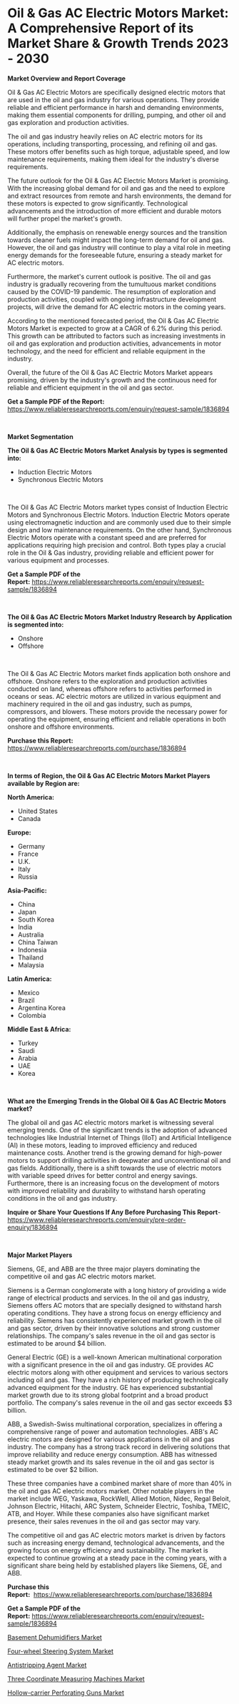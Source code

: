 <p><h1>Oil & Gas AC Electric Motors Market: A Comprehensive Report of its Market Share & Growth Trends 2023 - 2030</h1></p><p><strong>Market Overview and Report Coverage</strong></p>
<p><p>Oil & Gas AC Electric Motors are specifically designed electric motors that are used in the oil and gas industry for various operations. They provide reliable and efficient performance in harsh and demanding environments, making them essential components for drilling, pumping, and other oil and gas exploration and production activities.</p><p>The oil and gas industry heavily relies on AC electric motors for its operations, including transporting, processing, and refining oil and gas. These motors offer benefits such as high torque, adjustable speed, and low maintenance requirements, making them ideal for the industry's diverse requirements.</p><p>The future outlook for the Oil & Gas AC Electric Motors Market is promising. With the increasing global demand for oil and gas and the need to explore and extract resources from remote and harsh environments, the demand for these motors is expected to grow significantly. Technological advancements and the introduction of more efficient and durable motors will further propel the market's growth.</p><p>Additionally, the emphasis on renewable energy sources and the transition towards cleaner fuels might impact the long-term demand for oil and gas. However, the oil and gas industry will continue to play a vital role in meeting energy demands for the foreseeable future, ensuring a steady market for AC electric motors.</p><p>Furthermore, the market's current outlook is positive. The oil and gas industry is gradually recovering from the tumultuous market conditions caused by the COVID-19 pandemic. The resumption of exploration and production activities, coupled with ongoing infrastructure development projects, will drive the demand for AC electric motors in the coming years.</p><p>According to the mentioned forecasted period, the Oil & Gas AC Electric Motors Market is expected to grow at a CAGR of 6.2% during this period. This growth can be attributed to factors such as increasing investments in oil and gas exploration and production activities, advancements in motor technology, and the need for efficient and reliable equipment in the industry.</p><p>Overall, the future of the Oil & Gas AC Electric Motors Market appears promising, driven by the industry's growth and the continuous need for reliable and efficient equipment in the oil and gas sector.</p></p>
<p><strong>Get a Sample PDF of the Report:</strong> <a href="https://www.reliableresearchreports.com/enquiry/request-sample/1836894">https://www.reliableresearchreports.com/enquiry/request-sample/1836894</a></p>
<p>&nbsp;</p>
<p><strong>Market Segmentation</strong></p>
<p><strong>The Oil & Gas AC Electric Motors Market Analysis by types is segmented into:</strong></p>
<p><ul><li>Induction Electric Motors</li><li>Synchronous Electric Motors</li></ul></p>
<p>&nbsp;</p>
<p><p>The Oil & Gas AC Electric Motors market types consist of Induction Electric Motors and Synchronous Electric Motors. Induction Electric Motors operate using electromagnetic induction and are commonly used due to their simple design and low maintenance requirements. On the other hand, Synchronous Electric Motors operate with a constant speed and are preferred for applications requiring high precision and control. Both types play a crucial role in the Oil & Gas industry, providing reliable and efficient power for various equipment and processes.</p></p>
<p><strong>Get a Sample PDF of the Report:</strong>&nbsp;<a href="https://www.reliableresearchreports.com/enquiry/request-sample/1836894">https://www.reliableresearchreports.com/enquiry/request-sample/1836894</a></p>
<p>&nbsp;</p>
<p><strong>The Oil & Gas AC Electric Motors Market Industry Research by Application is segmented into:</strong></p>
<p><ul><li>Onshore</li><li>Offshore</li></ul></p>
<p>&nbsp;</p>
<p><p>The Oil & Gas AC Electric Motors market finds application both onshore and offshore. Onshore refers to the exploration and production activities conducted on land, whereas offshore refers to activities performed in oceans or seas. AC electric motors are utilized in various equipment and machinery required in the oil and gas industry, such as pumps, compressors, and blowers. These motors provide the necessary power for operating the equipment, ensuring efficient and reliable operations in both onshore and offshore environments.</p></p>
<p><strong>Purchase this Report:</strong>&nbsp; <a href="https://www.reliableresearchreports.com/purchase/1836894">https://www.reliableresearchreports.com/purchase/1836894</a></p>
<p>&nbsp;</p>
<p><strong>In terms of Region, the Oil & Gas AC Electric Motors Market Players available by Region are:</strong></p>
<p>
    <p> <strong> North America: </strong>
        <ul>
            <li>United States</li>
            <li>Canada</li>
        </ul>
        </p> 
    <p> <strong> Europe: </strong>
        <ul>
            <li>Germany</li>
            <li>France</li>
            <li>U.K.</li>
            <li>Italy</li>
            <li>Russia</li>
        </ul>
        </p> 
    <p> <strong> Asia-Pacific: </strong>
        <ul>
            <li>China</li>
            <li>Japan</li>
            <li>South Korea</li>
            <li>India</li>
            <li>Australia</li>
            <li>China Taiwan</li>
            <li>Indonesia</li>
            <li>Thailand</li>
            <li>Malaysia</li>
        </ul>
        </p> 
    <p> <strong> Latin America: </strong>
        <ul>
            <li>Mexico</li>
            <li>Brazil</li>
            <li>Argentina Korea</li>
            <li>Colombia</li>
        </ul>
        </p> 
    <p> <strong> Middle East & Africa: </strong>
        <ul>
            <li>Turkey</li>
            <li>Saudi</li>
            <li>Arabia</li>
            <li>UAE</li>
            <li>Korea</li>
        </ul>
    </p>
    </p>
<p>&nbsp;</p>
<p><strong>What are the Emerging Trends in the Global Oil & Gas AC Electric Motors market?</strong></p>
<p><p>The global oil and gas AC electric motors market is witnessing several emerging trends. One of the significant trends is the adoption of advanced technologies like Industrial Internet of Things (IIoT) and Artificial Intelligence (AI) in these motors, leading to improved efficiency and reduced maintenance costs. Another trend is the growing demand for high-power motors to support drilling activities in deepwater and unconventional oil and gas fields. Additionally, there is a shift towards the use of electric motors with variable speed drives for better control and energy savings. Furthermore, there is an increasing focus on the development of motors with improved reliability and durability to withstand harsh operating conditions in the oil and gas industry.</p></p>
<p><strong>Inquire or Share Your Questions If Any Before Purchasing This Report</strong>- <a href="https://www.reliableresearchreports.com/enquiry/pre-order-enquiry/1836894">https://www.reliableresearchreports.com/enquiry/pre-order-enquiry/1836894</a></p>
<p>&nbsp;</p>
<p><strong>Major Market Players</strong></p>
<p><p>Siemens, GE, and ABB are the three major players dominating the competitive oil and gas AC electric motors market. </p><p>Siemens is a German conglomerate with a long history of providing a wide range of electrical products and services. In the oil and gas industry, Siemens offers AC motors that are specially designed to withstand harsh operating conditions. They have a strong focus on energy efficiency and reliability. Siemens has consistently experienced market growth in the oil and gas sector, driven by their innovative solutions and strong customer relationships. The company's sales revenue in the oil and gas sector is estimated to be around $4 billion.</p><p>General Electric (GE) is a well-known American multinational corporation with a significant presence in the oil and gas industry. GE provides AC electric motors along with other equipment and services to various sectors including oil and gas. They have a rich history of producing technologically advanced equipment for the industry. GE has experienced substantial market growth due to its strong global footprint and a broad product portfolio. The company's sales revenue in the oil and gas sector exceeds $3 billion.</p><p>ABB, a Swedish-Swiss multinational corporation, specializes in offering a comprehensive range of power and automation technologies. ABB's AC electric motors are designed for various applications in the oil and gas industry. The company has a strong track record in delivering solutions that improve reliability and reduce energy consumption. ABB has witnessed steady market growth and its sales revenue in the oil and gas sector is estimated to be over $2 billion.</p><p>These three companies have a combined market share of more than 40% in the oil and gas AC electric motors market. Other notable players in the market include WEG, Yaskawa, RockWell, Allied Motion, Nidec, Regal Beloit, Johnson Electric, Hitachi, ARC System, Schneider Electric, Toshiba, TMEIC, ATB, and Hoyer. While these companies also have significant market presence, their sales revenues in the oil and gas sector may vary.</p><p>The competitive oil and gas AC electric motors market is driven by factors such as increasing energy demand, technological advancements, and the growing focus on energy efficiency and sustainability. The market is expected to continue growing at a steady pace in the coming years, with a significant share being held by established players like Siemens, GE, and ABB.</p></p>
<p><strong>Purchase this Report:</strong>&nbsp;&nbsp;<a href="https://www.reliableresearchreports.com/purchase/1836894">https://www.reliableresearchreports.com/purchase/1836894</a></p>
<p></p>
<p><strong>Get a Sample PDF of the Report:</strong>&nbsp;<a href="https://www.reliableresearchreports.com/enquiry/request-sample/1836894">https://www.reliableresearchreports.com/enquiry/request-sample/1836894</a></p>
<p><p><a href="https://medium.com/@tatemonahan564856/analyzing-basement-dehumidifiers-market-global-industry-perspective-and-forecast-2023-to-2030-f8cac6e05616">Basement Dehumidifiers Market</a></p><p><a href="https://medium.com/@marcoshoppe2023/four-wheel-steering-system-market-trends-forecast-and-competitive-analysis-to-2030-d342a3030be5">Four-wheel Steering System Market</a></p><p><a href="https://www.linkedin.com/pulse/antistripping-agent-market-size-share-global-analysis/">Antistripping Agent Market</a></p><p><a href="https://github.com/maliyahmorrow6654/Market-Research-Report-List-1/blob/main/three-coordinate-measuring-machines-market.md">Three Coordinate Measuring Machines Market</a></p><p><a href="https://github.com/abdelrhmankishk22/Market-Research-Report-List-1/blob/main/hollow-carrier-perforating-guns-market.md">Hollow-carrier Perforating Guns Market</a></p></p>